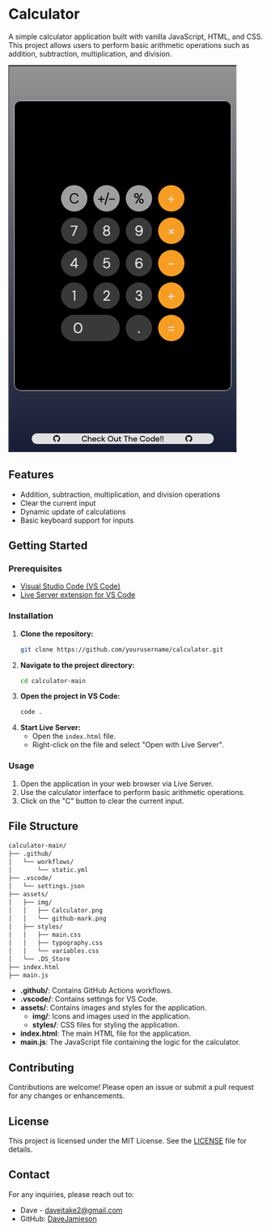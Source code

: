 # Calculator

A simple calculator application built with vanilla JavaScript, HTML, and CSS. This project allows users to perform basic arithmetic operations such as addition, subtraction, multiplication, and division. 

<img src='./assets/img/Calculator.png' alt='Calculator'>

## Features

- Addition, subtraction, multiplication, and division operations
- Clear the current input
- Dynamic update of calculations
- Basic keyboard support for inputs

## Getting Started

### Prerequisites

- [Visual Studio Code (VS Code)](https://code.visualstudio.com/)
- [Live Server extension for VS Code](https://marketplace.visualstudio.com/items?itemName=ritwickdey.LiveServer)

### Installation

1. **Clone the repository:**
    ```sh
    git clone https://github.com/yourusername/calculator.git
    ```
2. **Navigate to the project directory:**
    ```sh
    cd calculator-main
    ```
3. **Open the project in VS Code:**
    ```sh
    code .
    ```
4. **Start Live Server:**
    - Open the `index.html` file.
    - Right-click on the file and select "Open with Live Server".

### Usage

1. Open the application in your web browser via Live Server.
2. Use the calculator interface to perform basic arithmetic operations.
3. Click on the "C" button to clear the current input.

## File Structure
```plaintext
calculator-main/
├── .github/
│   └── workflows/
│       └── static.yml
├── .vscode/
│   └── settings.json
├── assets/
│   ├── img/
│   │   ├── Calculator.png
│   │   └── github-mark.png
│   ├── styles/
│   │   ├── main.css
│   │   ├── typography.css
│   │   └── variables.css
│   └── .DS_Store
├── index.html
├── main.js
```

- **.github/**: Contains GitHub Actions workflows.
- **.vscode/**: Contains settings for VS Code.
- **assets/**: Contains images and styles for the application.
  - **img/**: Icons and images used in the application.
  - **styles/**: CSS files for styling the application.
- **index.html**: The main HTML file for the application.
- **main.js**: The JavaScript file containing the logic for the calculator.

## Contributing

Contributions are welcome! Please open an issue or submit a pull request for any changes or enhancements.

## License

This project is licensed under the MIT License. See the [LICENSE](LICENSE) file for details.

## Contact

For any inquiries, please reach out to:

- Dave - [davejtake2@gmail.com](mailto:davejtake2@gmail.com)
- GitHub: [DaveJamieson](https://github.com/DaveJamieson)
